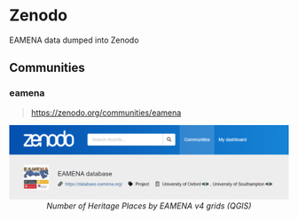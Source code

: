 # Zenodo

EAMENA data dumped into Zenodo


## Communities

### eamena
> <https://zenodo.org/communities/eamena>

<p align="center">
  <img alt="img-name" src="../../www/zenodo-communities-eamena.png" width="700">
  <br>
    <em>Number of Heritage Places by EAMENA v4 grids (QGIS)</em>
</p>
